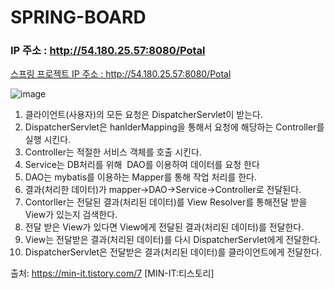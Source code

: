 # SPRING-BOARD
### IP 주소 : http://54.180.25.57:8080/Potal
<a href="http://54.180.25.57:8080/Potal" target="_blank">스프링 프로젝트 IP 주소 : http://54.180.25.57:8080/Potal </a>

![image](https://user-images.githubusercontent.com/88605278/179525888-5a25ab0b-8198-4781-aae4-77d9cea98d99.png)

1. 클라이언트(사용자)의 모든 요청은 DispatcherServlet이 받는다.
2. DispatcherServlet은 hanlderMapping을 통해서 요청에 해당하는 Controller를 실행 시킨다. 
3. Controller는 적절한 서비스 객체를 호출 시킨다.
4. Service는 DB처리를 위해  DAO를 이용하여 데이터를 요청 한다
5. DAO는 mybatis를 이용하는 Mapper를 통해 작업 처리를 한다.
6. 결과(처리한 데이터)가 mapper->DAO->Service->Controller로 전달된다.
7. Contorller는 전달된 결과(처리된 데이터)를 View Resolver를 통해전달 받을 View가 있는지 검색한다.
8. 전달 받은 View가 있다면 View에게 전달된 결과(처리된 데이터)를 전달한다.
9. View는 전달받은 결과(처리된 데이터)를 다시 DispatcherServlet에게 전달한다.
10. DispatcherServlet은 전달받은 결과(처리된 데이터)를 클라이언트에게 전달한다.

출처: https://min-it.tistory.com/7 [MIN-IT:티스토리]

